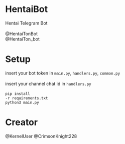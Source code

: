 # HentaiBot
Hentai Telegram Bot
<br>
<br>
@HentaiTonBot
<br>
@HentaiTon_bot
<br>
# Setup
insert your bot token in <code>main.py</code>, <code>handlers.py</code>, <code>common.py</code>
<br>
<br>
insert your channel chat id in <code>handlers.py</code>
<br>
<br>
<code>pip install -r requirements.txt</code>
<br>
<code>python3 main.py</code>
# Creator
@KernelUser
@CrimsonKnight228
